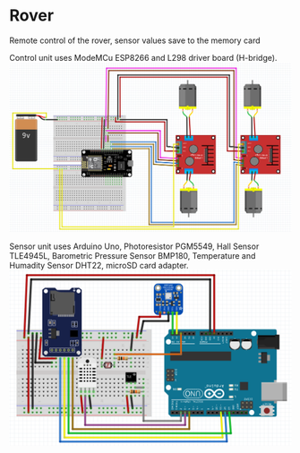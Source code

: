 # Rover
Remote control of the rover, sensor values save to the memory card

Control unit uses ModeMCu ESP8266 and L298 driver board (H-bridge).
![alt text](https://github.com/Mettage/Rover/blob/master/Rover_Control.PNG)

Sensor unit uses Arduino Uno, Photoresistor PGM5549, Hall Sensor TLE4945L, Barometric Pressure Sensor BMP180, Temperature and Humadity Sensor DHT22, microSD card adapter.
![alt text](https://github.com/Mettage/Rover/blob/master/Rover_Sensor.PNG)
